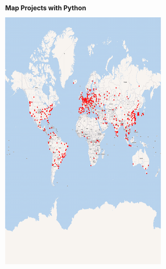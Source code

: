 ## Map Projects with Python

<p float="left">
<img src="https://github.com/Abdullah-TU/Working-with-Map/blob/master/hack.png" width="1000" height="800">
</p>
